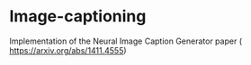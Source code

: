 # Image-captioning

Implementation of the Neural Image Caption Generator paper ( https://arxiv.org/abs/1411.4555)
